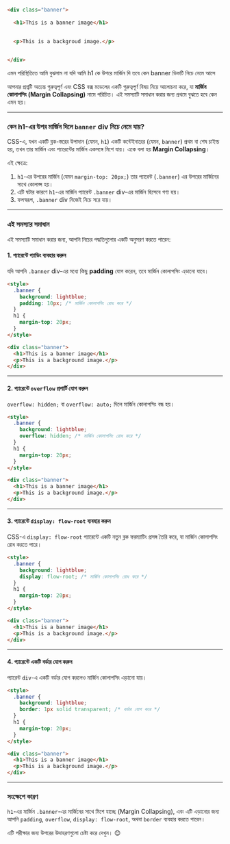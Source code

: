```html
<div class="banner">
       
  <h1>This is a banner image</h1>

       
  <p>This is a backgroud image.</p>

     
</div>
```

এমন পরিস্থিতিতে আমি বুঝলাম না যদি আমি h1 কে উপরে মার্জিন দি তবে কেন banner ডিভটি নিচে নেমে আসে

আপনার প্রশ্নটি অত্যন্ত গুরুত্বপূর্ণ এবং CSS বক্স মডেলের একটি গুরুত্বপূর্ণ বিষয় নিয়ে আলোচনা করে, যা **মার্জিন কোলাপসিং (Margin Collapsing)** নামে পরিচিত। এই সমস্যাটি সমাধান করার জন্য প্রথমে বুঝতে হবে কেন এমন হয়।

---

### **কেন h1-এর উপর মার্জিন দিলে `banner` div নিচে নেমে যায়?**

CSS-এ, যখন একটি ব্লক-স্তরের উপাদান (যেমন, `h1`) একটি কন্টেইনারের (যেমন, `banner`) প্রথম বা শেষ চাইল্ড হয়, তখন তার মার্জিন এবং প্যারেন্টের মার্জিন একসঙ্গে মিশে যায়। একে বলা হয় **Margin Collapsing**।

এই ক্ষেত্রে:

1. `h1`-এর উপরের মার্জিন (যেমন `margin-top: 20px;`) তার প্যারেন্ট (`.banner`) এর উপরের মার্জিনের সাথে কোলাপ্স হয়।
2. এটি ঘটার কারণে `h1`-এর মার্জিন প্যারেন্ট `.banner` div-এর মার্জিন হিসেবে গণ্য হয়।
3. ফলস্বরূপ, `.banner` div নিজেই নিচে সরে যায়।

---

### **এই সমস্যার সমাধান**

এই সমস্যাটি সমাধান করার জন্য, আপনি নিচের পদ্ধতিগুলোর একটি অনুসরণ করতে পারেন:

#### **1. প্যারেন্টে প্যাডিং ব্যবহার করুন**

যদি আপনি `.banner` div-এর মধ্যে কিছু **padding** যোগ করেন, তবে মার্জিন কোলাপসিং এড়ানো যাবে।

```html
<style>
  .banner {
    background: lightblue;
    padding: 10px; /* মার্জিন কোলাপসিং রোধ করে */
  }
  h1 {
    margin-top: 20px;
  }
</style>

<div class="banner">
  <h1>This is a banner image</h1>
  <p>This is a background image.</p>
</div>
```

---

#### **2. প্যারেন্টে `overflow` প্রপার্টি যোগ করুন**

`overflow: hidden;` বা `overflow: auto;` দিলে মার্জিন কোলাপসিং বন্ধ হয়।

```html
<style>
  .banner {
    background: lightblue;
    overflow: hidden; /* মার্জিন কোলাপসিং রোধ করে */
  }
  h1 {
    margin-top: 20px;
  }
</style>

<div class="banner">
  <h1>This is a banner image</h1>
  <p>This is a background image.</p>
</div>
```

---

#### **3. প্যারেন্টে `display: flow-root` ব্যবহার করুন**

CSS-এ `display: flow-root` প্যারেন্টে একটি নতুন ব্লক ফরম্যাটিং প্রসঙ্গ তৈরি করে, যা মার্জিন কোলাপসিং রোধ করতে পারে।

```html
<style>
  .banner {
    background: lightblue;
    display: flow-root; /* মার্জিন কোলাপসিং রোধ করে */
  }
  h1 {
    margin-top: 20px;
  }
</style>

<div class="banner">
  <h1>This is a banner image</h1>
  <p>This is a background image.</p>
</div>
```

---

#### **4. প্যারেন্টে একটি বর্ডার যোগ করুন**

প্যারেন্ট `div`-এ একটি বর্ডার যোগ করলেও মার্জিন কোলাপসিং এড়ানো যায়।

```html
<style>
  .banner {
    background: lightblue;
    border: 1px solid transparent; /* বর্ডার যোগ করে */
  }
  h1 {
    margin-top: 20px;
  }
</style>

<div class="banner">
  <h1>This is a banner image</h1>
  <p>This is a background image.</p>
</div>
```

---

### **সংক্ষেপে কারণ**

`h1`-এর মার্জিন `.banner`-এর মার্জিনের সাথে মিশে যাচ্ছে (Margin Collapsing), এবং এটি এড়ানোর জন্য আপনি `padding`, `overflow`, `display: flow-root`, অথবা `border` ব্যবহার করতে পারেন।

এটি পরীক্ষার জন্য উপরের উদাহরণগুলো চেষ্টা করে দেখুন। 😊
